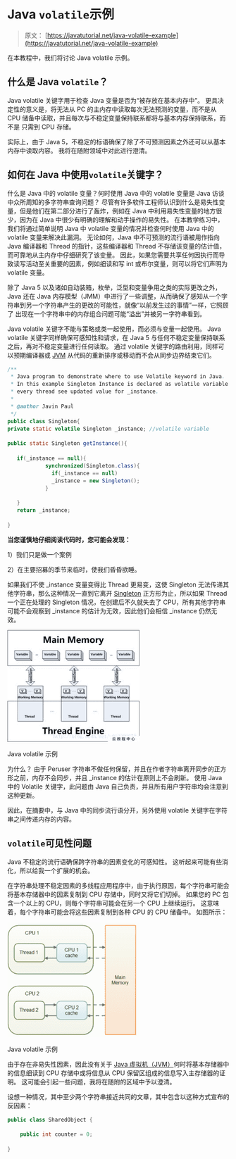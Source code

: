 # Java `volatile`示例

> 原文： [https://javatutorial.net/java-volatile-example](https://javatutorial.net/java-volatile-example)

在本教程中，我们将讨论 Java volatile 示例。

## 什么是 Java `volatile`？

Java volatile 关键字用于检查 Java 变量是否为“被存放在基本内存中”。 更具决定性的意义是，将无法从 PC 的主内存中读取每次无法预测的变量，而不是从 CPU 储备中读取，并且每次与不稳定变量保持联系都将与基本内存保持联系，而不是 只需到 CPU 存储。

实际上，由于 Java 5，不稳定的标语确保了除了不可预测因素之外还可以从基本内存中读取内容。 我将在随附领域中对此进行澄清。

## 如何在 Java 中使用`volatile`关键字？

什么是 Java 中的 volatile 变量？何时使用 Java 中的 volatile 变量是 Java 访谈中众所周知的多字符串查询问题？ 尽管有许多软件工程师认识到什么是易失性变量，但是他们在第二部分进行了轰炸，例如在 Java 中利用易失性变量的地方很少，因为在 Java 中很少有明确的理解和动手操作的易失性。 在本教学练习中，我们将通过简单说明 Java 中 volatile 变量的情况并检查何时使用 Java 中的 volatile 变量来解决此漏洞。 无论如何，Java 中不可预测的流行语被用作指向 Java 编译器和 Thread 的指针，这些编译器和 Thread 不存储该变量的估计值，而可靠地从主内存中仔细研究了该变量。 因此，如果您需要共享任何因执行而导致读写活动至关重要的因素，例如细读和写 int 或布尔变量，则可以将它们声明为 volatile 变量。

除了 Java 5 以及诸如自动装箱，枚举，泛型和变量争用之类的实际更改之外，Java 还在 Java 内存模型（JMM）中进行了一些调整，从而确保了感知从一个字符串到另一个字符串产生的更改的可能性，就像“以前发生过的事情”一样，它照顾了 出现在一个字符串中的内存组合问题可能“溢出”并被另一字符串看到。

Java volatile 关键字不能与策略或类一起使用，而必须与变量一起使用。 Java volatile 关键字同样确保可感知性和请求，在 Java 5 与任何不稳定变量保持联系之后，再对不稳定变量进行任何读取。 通过 volatile 关键字的路由利用，同样可以预期编译器或 [JVM](https://javatutorial.net/jvm-explained) 从代码的重新排序或移动而不会从同步边界结束它们。

```java
/**
 * Java program to demonstrate where to use Volatile keyword in Java.
 * In this example Singleton Instance is declared as volatile variable to ensure
 * every thread see updated value for _instance.
 * 
 * @author Javin Paul
 */
public class Singleton{
private static volatile Singleton _instance; //volatile variable 

public static Singleton getInstance(){

   if(_instance == null){
            synchronized(Singleton.class){
              if(_instance == null)
              _instance = new Singleton();
            }

   }
   return _instance;

}
```

**当您谨慎地仔细阅读代码时，您可能会发现：**

1）我们只是做一个案例

2）在主要招募的季节来临时，使我们昏昏欲睡。

如果我们不使 _instance 变量变得比 Thread 更易变，这使 Singleton 无法传递其他字符串，那么这种情况一直到它离开 [Singleton](https://javatutorial.net/java-singleton-design-pattern-example) 正方形为止，所以如果 Thread 一个正在处理的 Singleton 情况，在创建后不久就失去了 CPU，所有其他字符串可能不会观察到 _instance 的估计为无效，因此他们会相信 _instance 仍然无效。

![volatile keyword](img/93a7ec3bc991efd0048e67c54b6e8001.jpg)

Java volatile 示例

为什么？ 由于 Peruser 字符串不做任何保留，并且在作者字符串离开同步的正方形之前，内存不会同步，并且 _instance 的估计在原则上不会刷新。 使用 Java 中的 Volatile 关键字，此问题由 Java 自己负责，并且所有用户字符串均会注意到这种更新。

因此，在摘要中，与 Java 中的同步流行语分开，另外使用 volatile 关键字在字符串之间传递内存的内容。

## `volatile`可见性问题

Java 不稳定的流行语确保跨字符串的因素变化的可感知性。 这听起来可能有些消化，所以给我一个扩展的机会。

在字符串处理不稳定因素的多线程应用程序中，由于执行原因，每个字符串可能会将基本存储器中的因素复制到 CPU 存储中，同时又将它们切掉。 如果您的 PC 包含一个以上的 CPU，则每个字符串可能会在另一个 CPU 上继续运行。 这意味着，每个字符串可能会将这些因素复制到各种 CPU 的 CPU 储备中。 如图所示：

![volatile keyword](img/fec74a0da8bbae76d242c3b6e205d9b9.jpg)

Java volatile 示例

由于存在非易失性因素，因此没有关于 [Java 虚拟机（JVM）](https://javatutorial.net/jvm-explained)何时将基本存储器中的信息细读到 CPU 存储中或将信息从 CPU 保留区组成的信息写入主存储器的证明。 这可能会引起一些问题，我将在随附的区域中予以澄清。

设想一种情况，其中至少两个字符串接近共同的文章，其中包含以这种方式宣布的反因素：

```java
public class SharedObject {

    public int counter = 0;

}
```
